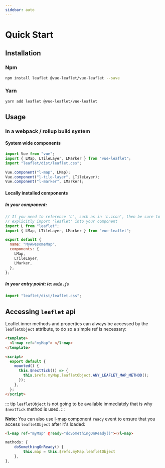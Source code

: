```yaml
---
sidebar: auto
---
```


# Quick Start

## Installation

### Npm

```bash
npm install leaflet @vue-leaflet/vue-leaflet --save
```

### Yarn

```bash
yarn add leaflet @vue-leaflet/vue-leaflet
```

## Usage

### In a webpack / rollup build system

#### System wide components

```js
import Vue from "vue";
import { LMap, LTileLayer, LMarker } from "vue-leaflet";
import "leaflet/dist/leaflet.css";

Vue.component("l-map", LMap);
Vue.component("l-tile-layer", LTileLayer);
Vue.component("l-marker", LMarker);
```

#### Locally installed components

##### In your component:

```js
// If you need to reference 'L', such as in 'L.icon', then be sure to
// explicitly import 'leaflet' into your component
import L from "leaflet";
import { LMap, LTileLayer, LMarker } from "vue-leaflet";

export default {
  name: "MyAwesomeMap",
  components: {
    LMap,
    LTileLayer,
    LMarker,
  },
};
```

##### In your entry point: ie: `main.js`

```js
import "leaflet/dist/leaflet.css";
```

## Accessing `leaflet` api

Leaflet inner methods and properties can always be accessed by the `leafletObject` attribute, to do so a simple ref is necessary:

```html
<template>
  <l-map ref="myMap"> </l-map>
</template>

<script>
  export default {
    mounted() {
      this.$nextTick(() => {
        this.$refs.myMap.leafletObject.ANY_LEAFLET_MAP_METHOD();
      });
    },
  };
</script>
```

::: tip
`leafletObject` is not going to be available immediately that is why `$nextTick` method is used.
:::

**Note:** You can also use [l-map](/components/LMap.md) component `ready` event to ensure that you access `leafletObject` after it's loaded:

```html
<l-map ref="myMap" @ready="doSomethingOnReady()"></l-map>
```

```javascript
methods: {
    doSomethingOnReady() {
        this.map = this.$refs.myMap.leafletObject
    },
},
```
